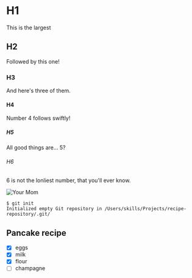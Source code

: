 # H1
This is the largest

## H2
Followed by this one!

### H3
And here's three of them.

#### H4
Number 4 follows swiftly!

##### H5
All good things are... 5?

###### H6
6 is not the lonliest number, that you'll ever know.


![Your Mom](https://octodex.github.com/images/yaktocat.png)


```
$ git init
Initialized empty Git repository in /Users/skills/Projects/recipe-repository/.git/
```

## Pancake recipe

- [x] eggs
- [x] milk
- [x] flour
- [ ] champagne
